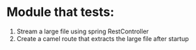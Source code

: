 # Module that tests: 

1. Stream a large file using spring RestController
2. Create a camel route that extracts the large file after startup